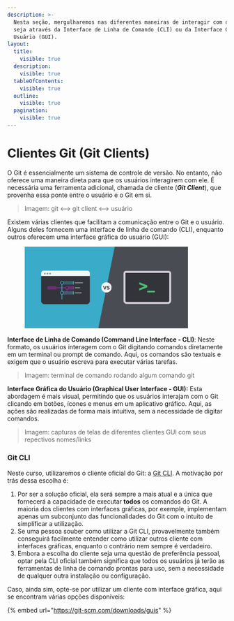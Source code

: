```yaml
---
description: >-
  Nesta seção, mergulharemos nas diferentes maneiras de interagir com o Git,
  seja através da Interface de Linha de Comando (CLI) ou da Interface Gráfica do
  Usuário (GUI).
layout:
  title:
    visible: true
  description:
    visible: true
  tableOfContents:
    visible: true
  outline:
    visible: true
  pagination:
    visible: true
---
```


# Clientes Git (Git Clients)

O Git é essencialmente um sistema de controle de versão. No entanto, não oferece uma maneira direta para que os usuários interagirem com ele. É necessária uma ferramenta adicional, chamada de cliente (_**Git Client**_), que provenha essa ponte entre o usuário e o Git em si.&#x20;

> Imagem: git <--> git client <--> usuário

Existem várias clientes que facilitam a comunicação entre o Git e o usuário. Alguns deles fornecem uma interface de linha de comando (CLI), enquanto outros oferecem uma interface gráfica do usuário (GUI):

<figure><img src="../../.gitbook/assets/image (16).png" alt="" width="375"><figcaption></figcaption></figure>

**Interface de Linha de Comando (Command Line Interface - CLI)**: Neste formato, os usuários interagem com o Git digitando comandos diretamente em um terminal ou prompt de comando. Aqui, os comandos são textuais e exigem que o usuário escreva para executar várias tarefas.

> Imagem: terminal de comando rodando algum comando git

**Interface Gráfica do Usuário (Graphical User Interface - GUI):** Esta abordagem é mais visual, permitindo que os usuários interajam com o Git clicando em botões, ícones e menus em um aplicativo gráfico. Aqui, as ações são realizadas de forma mais intuitiva, sem a necessidade de digitar comandos.

> Imagem: capturas de telas de diferentes clientes GUI com seus repectivos nomes/links

### Git CLI

Neste curso, utilizaremos o cliente oficial do Git: a [Git CLI](https://git-scm.com/book/en/v2/Getting-Started-The-Command-Line). A motivação por trás dessa escolha é:

1. Por ser a solução oficial, ela será sempre a mais atual e a única que fornecerá a capacidade de executar **todos** os comandos do Git. A maioria dos clientes com interfaces gráficas, por exemple, implementam apenas um subconjunto das funcionalidades do Git com o intuito de simplificar a utilização.
2. Se uma pessoa souber como utilizar a Git CLI, provavelmente também conseguirá facilmente entender como utilizar outros cliente com interfaces gráficas, enquanto o contrário nem sempre é verdadeiro.&#x20;
3. Embora a escolha do cliente seja uma questão de preferência pessoal, optar pela CLI oficial também significa que todos os usuários já terão as ferramentas de linha de comando prontas para uso, sem a necessidade de qualquer outra instalação ou configuração.

Caso, ainda sim, opte-se por utilizar um cliente com interface gráfica, aqui se encontram várias opções disponíveis:

{% embed url="https://git-scm.com/downloads/guis" %}

